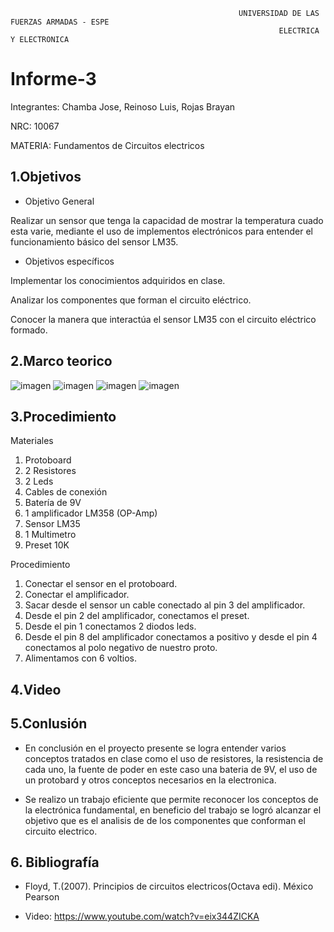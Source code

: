                                                        UNIVERSIDAD DE LAS FUERZAS ARMADAS - ESPE
                                                                ELECTRICA Y ELECTRONICA
# Informe-3

Integrantes: Chamba Jose, Reinoso Luis, Rojas Brayan

NRC: 10067

MATERIA: Fundamentos de Circuitos electricos 

## 1.Objetivos


* Objetivo General

Realizar un sensor que tenga la capacidad de mostrar la temperatura cuado esta varie, mediante el uso de implementos electrónicos para entender el funcionamiento básico del sensor LM35.

* Objetivos específicos

Implementar los conocimientos adquiridos en clase.

Analizar los componentes que forman el circuito eléctrico.

Conocer la manera que interactúa el sensor LM35 con el circuito eléctrico formado.

## 2.Marco teorico 
![imagen](https://user-images.githubusercontent.com/116812651/221739740-63b712f2-7a14-4c2c-abb1-fd32f8c9646c.png)
![imagen](https://user-images.githubusercontent.com/116812651/221739753-d74ace47-7efe-43a6-8e41-812bf52ace39.png)
![imagen](https://user-images.githubusercontent.com/116812651/221739778-7a1f43d8-ba3c-44db-b9f1-b42c40dc9532.png)
![imagen](https://user-images.githubusercontent.com/116812651/221739794-65a0a4cc-3f16-49dc-8c75-ce512727be41.png)
## 3.Procedimiento 

Materiales 

1. Protoboard
2. 2 Resistores
3. 2 Leds
4. Cables de conexión 
5. Batería de 9V
6. 1 amplificador LM358 (OP-Amp)
7. Sensor LM35
8. 1 Multimetro
9. Preset 10K

Procedimiento 

1. Conectar el sensor en el protoboard.
2. Conectar el amplificador.
2. Sacar desde el sensor un cable conectado al pin 3 del amplificador.
3. Desde el pin 2 del amplificador, conectamos el preset.
4. Desde el pin 1 conectamos 2 diodos leds.
5. Desde el pin 8 del amplificador conectamos a positivo y desde el pin 4 conectamos al polo negativo de nuestro proto.
6. Alimentamos con 6 voltios.

## 4.Video




 ## 5.Conlusión 
 
 * En conclusión en el proyecto presente se logra entender varios conceptos tratados en clase como el uso de resistores, la resistencia de cada uno, la fuente de poder en este caso una bateria de 9V, el uso de un protobard y otros conceptos necesarios en la electronica.
  
* Se realizo un trabajo eficiente que permite reconocer los conceptos de la electrónica fundamental, en beneficio del trabajo se logró alcanzar el objetivo que es el analisis de de los componentes que conforman el circuito electrico.


## 6. Bibliografía

* Floyd, T.(2007). Principios de circuitos electricos(Octava edi). México Pearson

* Video: https://www.youtube.com/watch?v=eix344ZICKA
